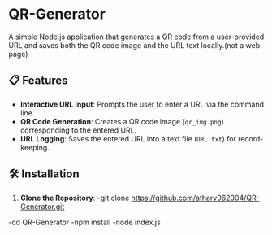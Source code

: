 # QR-Generator

A simple Node.js application that generates a QR code from a user-provided URL and saves both the QR code image and the URL text locally.(not a web page)

## 📋 Features

- **Interactive URL Input**: Prompts the user to enter a URL via the command line.
- **QR Code Generation**: Creates a QR code image (`qr_img.png`) corresponding to the entered URL.
- **URL Logging**: Saves the entered URL into a text file (`URL.txt`) for record-keeping.

## 🛠️ Installation

1. **Clone the Repository**:
-git clone https://github.com/atharv062004/QR-Generator.git

-cd QR-Generator
-npm install
-node index.js


